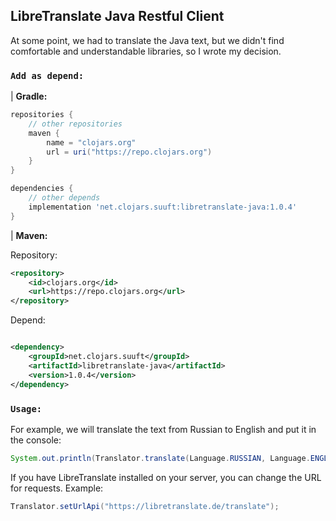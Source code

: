 LibreTranslate Java Restful Client
---
At some point, we had to translate the Java text, but we didn't find comfortable and understandable libraries, so I wrote my decision.
### `Add as depend:`

| **Gradle:**

```groovy
repositories {
    // other repositories
    maven {
        name = "clojars.org"
        url = uri("https://repo.clojars.org")
    }
}

dependencies {
    // other depends
    implementation 'net.clojars.suuft:libretranslate-java:1.0.4'
}
```

| **Maven:**

Repository:

```xml
<repository>
    <id>clojars.org</id>
    <url>https://repo.clojars.org</url>
</repository>
```

Depend:

```xml

<dependency>
    <groupId>net.clojars.suuft</groupId>
    <artifactId>libretranslate-java</artifactId>
    <version>1.0.4</version>
</dependency>
```
### `Usage:`
For example, we will translate the text from Russian to English and put it in the console:
```java
System.out.println(Translator.translate(Language.RUSSIAN, Language.ENGLISH, "Для примера, переведем текст с русского на английский и выведем в консоль:"));
```
If you have LibreTranslate installed on your server, you can change the URL for requests. Example:
```java
Translator.setUrlApi("https://libretranslate.de/translate");
```
